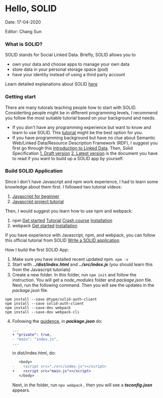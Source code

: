 # Hello, SOLID

Date: 17-04-2020

Editor: Chang Sun



### What is SOLID? 

SOLID stands for Social Linked Data. Briefly, SOLID allows you to 

- own your data and choose apps to manage your own data
- store data in your personal storage space (pod)
- have your identity instead of using a third party account

Learn detailed explanations about SOLID [here](https://solid.inrupt.com/how-it-works)

### Getting start 

There are many tutorals teaching people how to start with SOLID. Considerting people might be in different programming levels, I recommend you follow the most suitable tutorial based on your background and needs.

- If you don't have any programming experience but want to know and learn to use SOLID. This [tutorial](https://github.com/comunica/Tutorial-Solid-Getting-Started/wiki/Tutorial-walkthrough) might be the best option for you. 
- If you have programming background but have no clue about Semantic Web/Linked Data/Resource Description Framework (RDF), I suggest you first go through this [Introduction to Linked Data](https://solid.inrupt.com/docs/intro-to-linked-data). Then,  Solid Specification [1. Draft version](https://github.com/solid/solid-spec) [2. Latest version](https://solid.github.io/specification/) is the document you have to read if you want to build up a SOLID app by yourself. 



### Build SOLID Application 

Since I don't have Javascript and npm work experience, I had to learn some knowledge about them first. I followed two tutorial videos:
1. [Javascript for beginner](https://www.youtube.com/watch?v=PkZNo7MFNFg)
2. [Javascript project tutorial](https://www.youtube.com/watch?v=c5SIG7Ie0dM&t=4730s)

Then, I would suggest you learn how to use npm and webpack:

1. npm [Get started](https://docs.npmjs.com/getting-started/) [Tutorial](https://github.com/workshopper/how-to-npm) [Crash course](https://www.youtube.com/watch?v=jHDhaSSKmB0) [Installation](https://www.npmjs.com/get-npm)
2. webpack [Get started](https://webpack.js.org/guides/getting-started/) [Installation](https://webpack.js.org/guides/installation/)

If you have experience with Javascript, npm, and webpack, you can follow this official tutorial from SOLID [Write a SOLID application](https://solidproject.org/for-developers/apps/first-app). 



How I build the first SOLID App:

1. Make sure you have installed recent updated npm. `npm -v`
2. Start with ***../dist/index.html*** and ***../src/index.js*** (you should learn this from the Javascript tutorials)
3. Create a new folder. In this folder, run `npm init` and follow the instruction. You will get a *node_modules* folder and *package.json* file. Next, run the following command. Then you will see the updates in the *package.json* file.

``` shell
npm install --save @type/solid-auth-client
npm install --save solid-auth-client
npm install --save-dev webpack
npm install --save-dev webpack-cli
```

4. Following the [guidence](https://webpack.js.org/guides/getting-started/), in ***package.json*** do:

   ```diff
   ...
   + "private": true,
   - "main": "index.js",
   ...
   ```

   in dist/index.html, do:

   ```diff
      <body>
   -    <script src="./src/index.js"></script>
   +    <script src="main.js"></script>
      </body>
   ```

   Next, in the folder, run `npx webpack` , then you will see a ***tsconfig.josn*** appears.

